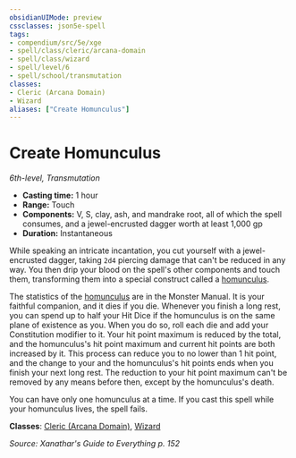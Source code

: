 ```yaml
---
obsidianUIMode: preview
cssclasses: json5e-spell
tags:
- compendium/src/5e/xge
- spell/class/cleric/arcana-domain
- spell/class/wizard
- spell/level/6
- spell/school/transmutation
classes:
- Cleric (Arcana Domain)
- Wizard
aliases: ["Create Homunculus"]
---
```

# Create Homunculus
*6th-level, Transmutation*  

- **Casting time:** 1 hour
- **Range:** Touch
- **Components:** V, S, clay, ash, and mandrake root, all of which the spell consumes, and a jewel-encrusted dagger worth at least 1,000 gp
- **Duration:** Instantaneous

While speaking an intricate incantation, you cut yourself with a jewel-encrusted dagger, taking `2d4` piercing damage that can't be reduced in any way. You then drip your blood on the spell's other components and touch them, transforming them into a special construct called a [homunculus](/2-Mechanics/CLI/bestiary/construct/homunculus.md).

The statistics of the [homunculus](/2-Mechanics/CLI/bestiary/construct/homunculus.md) are in the Monster Manual. It is your faithful companion, and it dies if you die. Whenever you finish a long rest, you can spend up to half your Hit Dice if the homunculus is on the same plane of existence as you. When you do so, roll each die and add your Constitution modifier to it. Your hit point maximum is reduced by the total, and the homunculus's hit point maximum and current hit points are both increased by it. This process can reduce you to no lower than 1 hit point, and the change to your and the homunculus's hit points ends when you finish your next long rest. The reduction to your hit point maximum can't be removed by any means before then, except by the homunculus's death.

You can have only one homunculus at a time. If you cast this spell while your homunculus lives, the spell fails.

**Classes**: [Cleric (Arcana Domain)](/2-Mechanics/CLI/classes/cleric-arcana-domain-scag.md), [Wizard](/2-Mechanics/CLI/classes/wizard.md)

*Source: Xanathar's Guide to Everything p. 152*